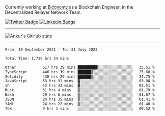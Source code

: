 Currently working at [Biconomy](https://biconomy.io/) as a Blockchain Engineer, in the Decentralized Relayer Network Team.

 [![Twitter Badge](https://img.shields.io/badge/-@ankurdubey521-1ca0f1?style=flat-square&labelColor=1ca0f1&logo=twitter&logoColor=white&link=https://twitter.com/ankurdubey521)](https://twitter.com/ankurdubey521) [![Linkedin Badge](https://img.shields.io/badge/-ankurdubey521-blue?style=flat-square&logo=Linkedin&logoColor=white&link=https://www.linkedin.com/in/ankurdubey521/)](https://www.linkedin.com/in/ankurdubey521/)

<hr/>

![Ankur's GitHub stats](https://github-readme-stats.vercel.app/api?username=ankurdubey521&count_private=true&theme=radical)

<hr/>

<!--START_SECTION:waka-->

```txt
From: 19 September 2021 - To: 31 July 2023

Total Time: 1,739 hrs 34 mins

Other            617 hrs 39 mins █████████░░░░░░░░░░░░░░░░   35.51 %
TypeScript       446 hrs 39 mins ██████▒░░░░░░░░░░░░░░░░░░   25.68 %
Solidity         430 hrs 29 mins ██████▒░░░░░░░░░░░░░░░░░░   24.75 %
JavaScript       53 hrs 31 mins  ▓░░░░░░░░░░░░░░░░░░░░░░░░   03.08 %
sh               43 hrs 43 mins  ▓░░░░░░░░░░░░░░░░░░░░░░░░   02.51 %
Rust             31 hrs 4 mins   ▒░░░░░░░░░░░░░░░░░░░░░░░░   01.79 %
Bash             29 hrs 6 mins   ▒░░░░░░░░░░░░░░░░░░░░░░░░   01.67 %
JSON             24 hrs 35 mins  ▒░░░░░░░░░░░░░░░░░░░░░░░░   01.41 %
YAML             24 hrs 22 mins  ▒░░░░░░░░░░░░░░░░░░░░░░░░   01.40 %
TeX              9 hrs 3 mins    ░░░░░░░░░░░░░░░░░░░░░░░░░   00.52 %
```

<!--END_SECTION:waka-->
